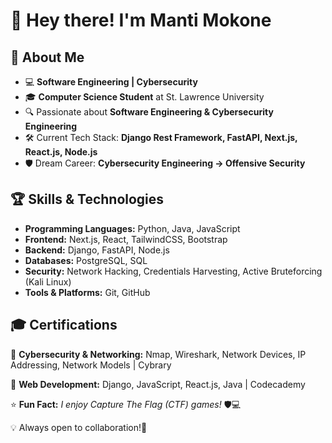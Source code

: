 # 👋 Hey there! I'm Manti Mokone  

## 🚀 About Me  
- 💻 **Software Engineering | Cybersecurity**  
- 🎓 **Computer Science Student** at St. Lawrence University  
- 🔍 Passionate about **Software Engineering & Cybersecurity Engineering**  
- 🛠️ Current Tech Stack: **Django Rest Framework, FastAPI, Next.js, React.js, Node.js**  
- 🛡️ Dream Career: **Cybersecurity Engineering → Offensive Security**  

## 🏆 Skills & Technologies  
- **Programming Languages:** Python, Java, JavaScript  
- **Frontend:** Next.js, React, TailwindCSS, Bootstrap  
- **Backend:** Django, FastAPI, Node.js  
- **Databases:** PostgreSQL, SQL  
- **Security:** Network Hacking, Credentials Harvesting, Active Bruteforcing (Kali Linux)  
- **Tools & Platforms:** Git, GitHub  

## 🎓 Certifications  
📜 **Cybersecurity & Networking:** Nmap, Wireshark, Network Devices, IP Addressing, Network Models | Cybrary  

📜 **Web Development:** Django, JavaScript, React.js, Java | Codecademy  

⭐ **Fun Fact:** *I enjoy Capture The Flag (CTF) games!* 🛡️💻  

💡 Always open to collaboration!🚀  
